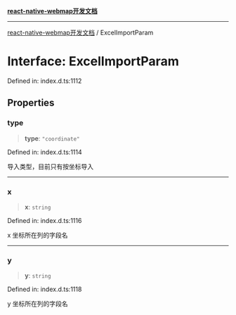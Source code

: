 [**react-native-webmap开发文档**](../README.md)

***

[react-native-webmap开发文档](../globals.md) / ExcelImportParam

# Interface: ExcelImportParam

Defined in: index.d.ts:1112

## Properties

### type

> **type**: `"coordinate"`

Defined in: index.d.ts:1114

导入类型，目前只有按坐标导入

***

### x

> **x**: `string`

Defined in: index.d.ts:1116

x 坐标所在列的字段名

***

### y

> **y**: `string`

Defined in: index.d.ts:1118

y 坐标所在列的字段名
